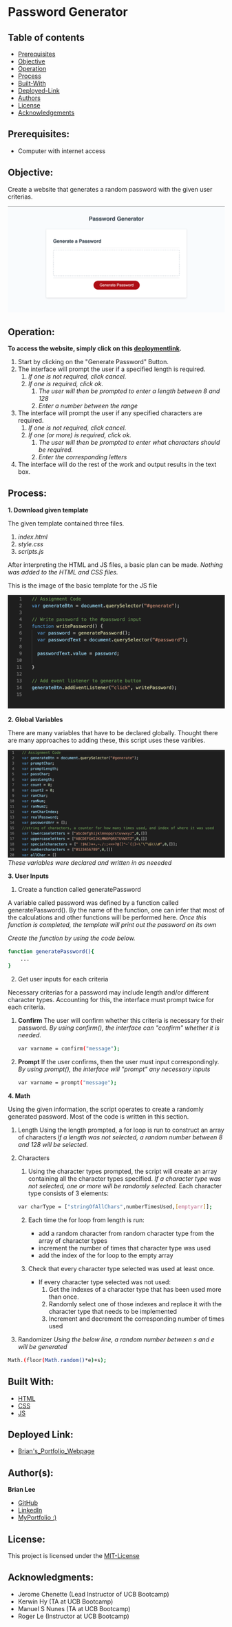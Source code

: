 # Password Generator
## Table of contents
* [Prerequisites](https://github.com/brianjunhyuplee/password_generator#prerequisites)
* [Objective](https://github.com/brianjunhyuplee/password_generator#objective)
* [Operation](https://github.com/brianjunhyuplee/password_generator#operation)
* [Process](https://github.com/brianjunhyuplee/password_generator#process)
* [Built-With](https://github.com/brianjunhyuplee/password_generator#built-with)
* [Deployed-Link](https://github.com/brianjunhyuplee/portfolio#deployed-link)
* [Authors](https://github.com/brianjunhyuplee/password_generator#authors)
* [License](https://github.com/brianjunhyuplee/password_generator#license)
* [Acknowledgements](https://github.com/brianjunhyuplee/password_generator#acknowledgments)
## Prerequisites:
* Computer with internet access
## Objective: 

Create a website that generates a random password with the given user criterias.

![Image of Password Generator Webstite](assets/images/web.png)
## Operation:

**To access the website, simply click on this [deploymentlink](https://brianjunhyuplee.github.io/portfolio/).**

1. Start by clicking on the "Generate Password" Button.
2. The interface will prompt the user if a specified length is required.
    1. *If one is not required, click cancel.*
    2. *If one is required, click ok.*
        1. *The user will then be prompted to enter a length between 8 and 128*
        2. *Enter a number between the range*
3. The interface will prompt the user if any specified characters are required.
    1. *If one is not required, click cancel.*
    2. *If one (or more) is required, click ok.*
        1. *The user will then be prompted to enter what characters should be required.*
        2. *Enter the corresponding letters*
4. The interface will do the rest of the work and output results in the text box.


## Process:
**1.  Download given template**

The given template contained three files.
1. *index.html*
2. *style.css*
3. *scripts.js*

After interpreting the HTML and JS files, a basic plan can be made.
*Nothing was added to the HTML and CSS files.*

This is the image of the basic template for the JS file

![Image of JS Template](assets/images/template.png)

**2.  Global Variables**

There are many variables that have to be declared globally.
Thought there are many approaches to adding these, this script uses these varibles.

![Image of global var](assets/images/vars.png)
*These variables were declared and written in as neeeded*

**3.  User Inputs**
1. Create a function called generatePassword

A variable called password was defined by a function called generatePassword().
By the name of the function, one can infer that most of the calculations and other functions will be performed here.
*Once this function is completed, the template will print out the password on its own*

*Create the function by using the code below.*
```bash
function generatePassword(){
    ...
}
```


2. Get user inputs for each criteria

Necessary criterias for a password may include length and/or different character types.
Accounting for this, the interface must prompt twice for each criteria.
1. **Confirm**
    The user will confirm whether this criteria is necessary for their password.
    *By using confirm(), the interface can "confirm" whether it is needed.*
    ```bash
    var varname = confirm("message");
    ```
2. **Prompt**
    If the user confirms, then the user must input correspondingly.
    *By using prompt(), the interface will "prompt" any necessary inputs*
    ```bash
    var varname = prompt("message");
    ```


**4. Math**

Using the given information, the script operates to create a randomly generated password.
Most of the code is written in this section.

1. Length
Using the length prompted, a for loop is run to construct an array of characters
*If a length was not selected, a random number between 8 and 128 will be selected.*

2. Characters
    1. Using the character types prompted, the script will create an array containing all the character types specified.
    *If a character type was not selected, one or more will be randomly selected.*
    Each character type consists of 3 elements:
    ```bash
    var charType = ["stringOfAllChars",numberTimesUsed,[emptyarr]];
    ```
    2. Each time the for loop from length is run:
        - add a random character from random character type from the array of character types
        - increment the number of times that character type was used
        - add the index of the for loop to the empty array
    
    3. Check that every character type selected was used at least once.
        - If every character type selected was not used:
            1. Get the indexes of a character type that has been used more than once.
            2. Randomly select one of those indexes and replace it with the character type that needs to be implemented
            3. Increment and decrement the corresponding number of times used
        
3. Randomizer
*Using the below line, a random number between s and e will be generated*
```bash
Math.(floor(Math.random()*e)+s);
```

## Built With:
* [HTML](https://developer.mozilla.org/en-US/docs/Web/HTML)
* [CSS](https://developer.mozilla.org/en-US/docs/Web/CSS)
* [JS]([https://developer.mozilla.org/en-US/docs/Web/JavaScript])

## Deployed Link:
* [Brian's_Portfolio_Webpage](https://brianjunhyuplee.github.io/password_generator/)

## Author(s):
**Brian Lee**
* [GitHub](https://github.com/brianjunhyuplee)
* [LinkedIn](https://www.linkedin.com/in/brian-lee-559208187/)
* [MyPortfolio :)](https://brianjunhyuplee.github.io/portfolio/)

## License:

This project is licensed under the [MIT-License](https://www.mit.edu/~amini/LICENSE.md)

## Acknowledgments:
* Jerome Chenette (Lead Instructor of UCB Bootcamp)
* Kerwin Hy (TA at UCB Bootcamp)
* Manuel S Nunes (TA at UCB Bootcamp)
* Roger Le (Instructor at UCB Bootcamp)